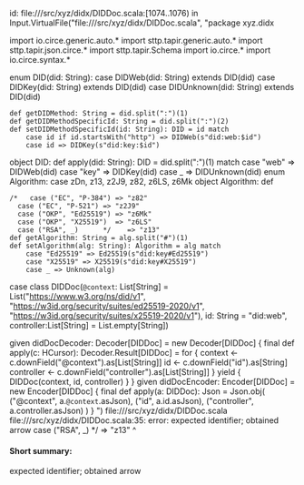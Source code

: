 id: file://<WORKSPACE>/src/xyz/didx/DIDDoc.scala:[1074..1076) in Input.VirtualFile("file://<WORKSPACE>/src/xyz/didx/DIDDoc.scala", "package xyz.didx

import io.circe.generic.auto.*
import sttp.tapir.generic.auto.*
import sttp.tapir.json.circe.*
import sttp.tapir.Schema
import io.circe.*
import io.circe.syntax.*

enum DID(did: String):
    case DIDWeb(did: String) extends DID(did)
    case DIDKey(did: String) extends DID(did)
    case DIDUnknown(did: String) extends DID(did)

    def getDIDMethod: String = did.split(":")(1)
    def getDIDMethodSpecificId: String = did.split(":")(2)
    def setDIDMethodSpecificId(id: String): DID = id match
        case id if id.startsWith("http") => DIDWeb(s"did:web:$id")
        case id => DIDKey(s"did:key:$id")

object DID:
   def apply(did: String): DID = did.split(":")(1) match
        case "web" => DIDWeb(did)
        case "key" => DIDKey(did)
        case _ => DIDUnknown(did)
enum Algorithm:
    case zDn, z13, z2J9, z82, z6LS, z6Mk
 object Algorithm:
    def    

    /*   case ("EC", "P-384") => "z82"
      case ("EC", "P-521") => "z2J9"
      case ("OKP", "Ed25519") => "z6Mk"
      case ("OKP", "X25519")  => "z6LS"
      case ("RSA", _)      */    => "z13"
    def getAlgorithm: String = alg.split("#")(1)
    def setAlgorithm(alg: String): Algorithm = alg match
        case "Ed25519" => Ed25519(s"did:key#Ed25519")
        case "X25519" => X25519(s"did:key#X25519")
        case _ => Unknown(alg)

case class DIDDoc(`@context`: List[String] = List("https://www.w3.org/ns/did/v1",
    "https://w3id.org/security/suites/ed25519-2020/v1",
    "https://w3id.org/security/suites/x25519-2020/v1"),
    id: String = "did:web", 
    controller:List[String] = List.empty[String])
 
given didDocDecoder: Decoder[DIDDoc] = new Decoder[DIDDoc] {
    final def apply(c: HCursor): Decoder.Result[DIDDoc] =
        for {
        context <- c.downField("@context").as[List[String]]
        id <- c.downField("id").as[String]
        controller <- c.downField("controller").as[List[String]]
        } yield {
        DIDDoc(context, id, controller)
        }
    }
given didDocEncoder: Encoder[DIDDoc] = new Encoder[DIDDoc] {
    final def apply(a: DIDDoc): Json = Json.obj(
        ("@context", a.`@context`.asJson),
        ("id", a.id.asJson),
        ("controller", a.controller.asJson)
    )
}
")
file://<WORKSPACE>/src/xyz/didx/DIDDoc.scala
file://<WORKSPACE>/src/xyz/didx/DIDDoc.scala:35: error: expected identifier; obtained arrow
      case ("RSA", _)      */    => "z13"
                                 ^
#### Short summary: 

expected identifier; obtained arrow
